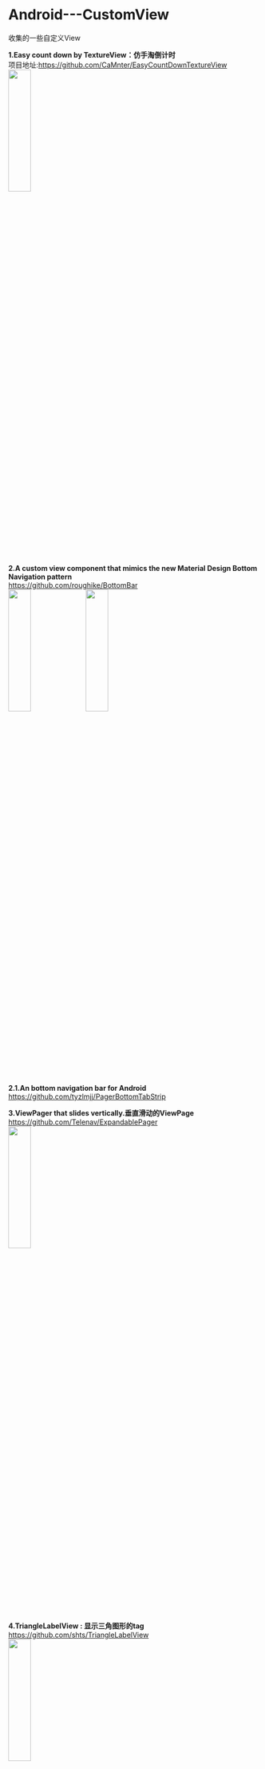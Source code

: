 # Android---CustomView
收集的一些自定义View


**1.Easy count down by TextureView：仿手淘倒计时**     
项目地址:https://github.com/CaMnter/EasyCountDownTextureView      
<img src="./image/1-1.gif" width="30%" height="25%" >   

**2.A custom view component that mimics the new Material Design Bottom Navigation pattern**    
https://github.com/roughike/BottomBar      
<img src="./image/2-1.gif" width="30%" height="25%" >
<img src="./image/2-2.gif" width="30%" height="25%" >

**2.1.An bottom navigation bar for Android**      
https://github.com/tyzlmjj/PagerBottomTabStrip


**3.ViewPager that slides vertically.垂直滑动的ViewPage**         
https://github.com/Telenav/ExpandablePager     
<img src="./image/3-1.gif" width="30%" height="25%" >

**4.TriangleLabelView : 显示三角图形的tag**     
https://github.com/shts/TriangleLabelView       
<img src="./image/4-1.png" width="30%" height="25%" >

**5.Navigation tab bar with colorful interactions.**    
https://github.com/DevLight-Mobile-Agency/NavigationTabBar      


**6.3d旋转切换view , 类似旋转木马效果。**     
https://github.com/dalong982242260/LoopRotarySwitch     


**7.android 悬浮窗菜单，可在launcher或app中使用**            
https://github.com/crosg/FloatMenuSample                

 
**8.DialogFragment swipeable away like Tinder UI.**            
https://github.com/kakajika/SwipeAwayDialog            


**9.可定制的ViewPagerIndicator,当然不通过ViewPager也可以用.**           
https://github.com/jiang111/ScalableTabIndicator           


**10.一个垂直方向的DrawerLayout,抽屉从上向下展开**            
https://github.com/corerzhang/VerticalDrawerLayout           


**11.PaperOnboarding is a material design slider**       
https://github.com/Ramotion/paper-onboarding-android             


**12.Android流式布局，支持点击、单选、多选等，适合用于产品标签等，用法采用Adapter模式，和ListView、GridView用法一样！**      
https://github.com/hanhailong/FlowTag            


**13.This Library helps users to use Bottom Navigation Bar (A new pattern from google) with ease and allows ton of customizations**           
https://github.com/Ashok-Varma/BottomNavigation               


**14.FaceOffToggleButton:Toggle button which shows a happy face for checked or unhappy for unchecked.**                
https://github.com/Nightonke/FaceOffToggleButton               


**15.一个别致的环形菜单**      
https://github.com/Hitomis/CircleMenu        

**16.A Helper for SystemBar include StatusBar and NavigationBar**               
https://github.com/H07000223/FlycoSystemBar              


**17.用于展示注册进度的view**             
https://github.com/jiang111/ProgressView              

**17.1.带有动态效果的表单引导进度**     
https://github.com/VictorAlbertos/BreadcrumbsView    


**18.基于第三方WheelView 实现的一个时间选择器**                  
https://github.com/chsmy/DateSelecter          


**19.自定义EditText实现右下角计数控件**            
https://github.com/FTandJYQ/AnFQNumEditText

**20.利用三阶贝塞尔曲线模仿QQ空间直播页面右下角的礼物冒泡特效**                
https://github.com/Yasic/QQBubbleView
 

**21.CircleIndicator for ViewPager**              
https://github.com/Modificator/CircleIndicator            


**22.一种可根据展开是否超出屏幕来判断父控件是否自动滚动的ExpandableLayout**         
https://github.com/SilenceDut/ExpandableLayout        


**23.一款漂亮的 Bottom Sheet 选择器**     
https://github.com/philliphsu/BottomSheetPickers


**24.酷炫信用卡View**     
https://github.com/cooltechworks/CreditCardView     


**25.自定义卡片集view，支持展开收缩滚动**     
https://github.com/loopeer/CardStackView       


**26. A Series Of Badge Drawables For Android.**     
https://github.com/nekocode/Badge       


**27.Step by step，just use HorizontalStepView，VerticalStepView. step indicator，flow indicator，timeline，order process**          
https://github.com/baoyachi/StepView      


**28.An Android text view with scrolling text change animation**   
https://github.com/robinhood/ticker     


**29.电影票在线选座**    
https://github.com/qifengdeqingchen/SeatTable    

**30.自动格式化银行卡号的EditText，每四位增加一个空格，并根据银行卡号判断该银行卡归属的银行及卡别**          
https://github.com/smuyyh/BankCardFormat          

**31.Add a headview for any view and supports sticking the navigator on the top when ItemView scrolls.**    
https://github.com/w446108264/ScrollableLayout    


**32.一个简单，强大的广告活动弹窗控件**    
https://github.com/yipianfengye/android-adDialog         


**33.ViewPager cards inspired by Duolingo**            
https://github.com/rubensousa/ViewPagerCards


**34.An android process bar library associated with ViewPager through single method**     
https://github.com/hzw1199/android_ProcessBar     


**35.A cool material sign up transition.**                   
https://github.com/JeasonWong/SignUpTransition         


**36.SpiderWebScoreView是用于Android上的一个蛛网评分控件**         
https://github.com/xiaopansky/SpiderWebScoreView                
https://github.com/RikkaW/MaterialPreference

**37.Android 支持水平和垂直滑动的ViewPager**                   
https://github.com/DevLight-Mobile-Agency/InfiniteCycleViewPager            


**38.可以记住历史选项的spinner**             
https://github.com/Jasonchenlijian/MemorySpinner            


**39.使用方便的的 Material Design 风格 Preference UI，包含一个根据规范自制的新的 SimpleMenuPreference**           
https://github.com/RikkaW/MaterialPreference


**40.仿支付宝芝麻信用分仪表盘效果**            
https://github.com/HotBitmapGG/CreditSesameRingView    


**50.RecyclerView实现Card Gallery效果，替代ViewPager方案**      
https://github.com/huazhiyuan2008/RecyclerViewCardGallery          

**51.纯用SVG做的Google I/O 2016那个炫酷的时钟**          
https://github.com/lypeer/GoogleClock           

**52.Android 角标组件效果**          
https://github.com/czy1121/cornerlabelview         

**53.一个展示下载进度的View，下载完成和失败的时候会有酷酷的动画.**               
https://github.com/dudu90/FreshDownloadView       

**54.自定义 自动补充 email 的 EditTextAuto Fill the custom email to EditText**         
https://github.com/wangshaolei/AutoFillEmailEditText           

**55.类似手机QQ界面右上角的弹出菜单，使用recyclerview和popupwindow封装了一下.**
https://github.com/zaaach/TopRightMenu       

**56.一款漂亮的周日历组件A simple weekly calendar.**         
https://github.com/nomanr/weekcalendar     

**57.比原生 Snack 更漂亮的 Bottom Notification 库Snacky is a small library to help you adding a Snackbar to your android project.**        https://github.com/matecode/Snacky         

**58.可设置圆角背景边框的的按钮**       
https://github.com/czy1121/roundbutton          

**59.**          

**60.**
























